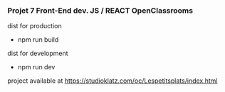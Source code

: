 ### Projet 7 Front-End dev. JS / REACT OpenClassrooms

dist for production

- npm run build

dist for development

- npm run dev

project available at
https://studioklatz.com/oc/Lespetitsplats/index.html
